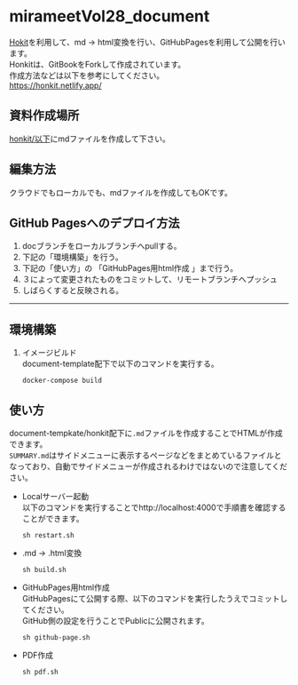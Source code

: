 # mirameetVol28_document

[Hokit](https://honkit.netlify.app/)を利用して、md → html変換を行い、GitHubPagesを利用して公開を行います。  
Honkitは、GitBookをForkして作成されています。  
作成方法などは以下を参考にしてください。  
https://honkit.netlify.app/

## 資料作成場所

[honkit/以下](https://github.com/miracleave-ltd/mirameetVol28_document/tree/doc/honkit)にmdファイルを作成して下さい。

## 編集方法

クラウドでもローカルでも、mdファイルを作成してもOKです。

## GitHub Pagesへのデプロイ方法

1. docブランチをローカルブランチへpullする。
2. 下記の「環境構築」を行う。
3. 下記の「使い方」の 「GitHubPages用html作成 」まで行う。
4. ３によって変更されたものをコミットして、リモートブランチへプッシュ
5. しばらくすると反映される。

--------------------------------------------------------------

## 環境構築

1. イメージビルド  
    document-template配下で以下のコマンドを実行する。  
    ```
    docker-compose build
    ```
## 使い方

document-tempkate/honkit配下に`.md`ファイルを作成することでHTMLが作成できます。  
`SUMMARY.md`はサイドメニューに表示するページなどをまとめているファイルとなっており、自動でサイドメニューが作成されるわけではないので注意してください。

- Localサーバー起動  
    以下のコマンドを実行することでhttp://localhost:4000で手順書を確認することができます。
    ```
    sh restart.sh
    ```
- .md → .html変換
    ```
    sh build.sh
    ```
- GitHubPages用html作成  
    GitHubPagesにて公開する際、以下のコマンドを実行したうえでコミットしてください。  
    GitHub側の設定を行うことでPublicに公開されます。
    ```
    sh github-page.sh
    ```
- PDF作成
    ```
    sh pdf.sh
    ```
